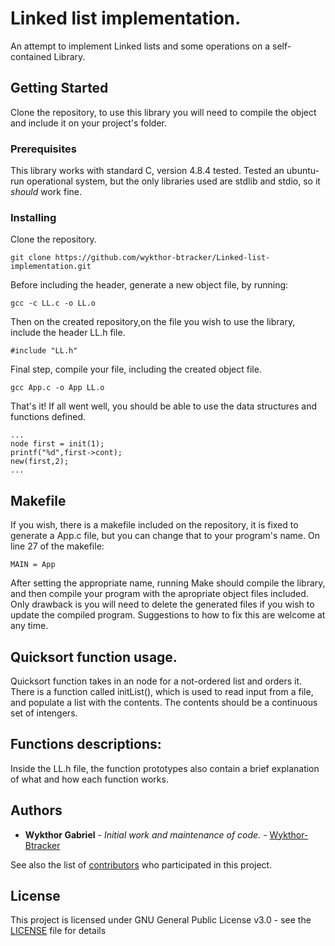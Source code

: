 # Linked list implementation.

An attempt to implement Linked lists and some operations on a self-contained
Library.

## Getting Started

Clone the repository, to use this library you will need to compile the object and include it on your project's folder.

### Prerequisites

This library works with standard C, version 4.8.4 tested.
Tested an ubuntu-run operational system, but the only libraries used are
stdlib and stdio, so it *should* work fine.

### Installing


Clone the repository.

```
git clone https://github.com/wykthor-btracker/Linked-list-implementation.git
```
Before including the header, generate a new object file, by running:
```
gcc -c LL.c -o LL.o
```

Then on the created repository,on the file you wish to use the library, include the header LL.h file.

```
#include "LL.h"
```
Final step, compile your file, including the created object file.
```
gcc App.c -o App LL.o
```
That's it! If all went well, you should be able to use the data structures and functions defined.
```
...
node first = init(1);
printf("%d",first->cont);
new(first,2);
...
```
## Makefile
If you wish, there is a makefile included on the repository, it is fixed to generate a App.c file, but you can change that to your program's name.
On line 27 of the makefile:
```
MAIN = App
```
After setting the appropriate name, running Make should compile the library, and then compile your program with the apropriate object files included. Only drawback is you will need to delete the generated files if you wish to update the compiled program. Suggestions to how to fix this are welcome at any time.
## Quicksort function usage.

Quicksort function takes in an node for a not-ordered list and orders it.
There is a function called initList(), which is used to read input from a file, and populate a list with the contents. The contents should be a continuous set of intengers.

## Functions descriptions:
Inside the LL.h file, the function prototypes also contain a brief explanation of what and how each function works.

## Authors

* **Wykthor Gabriel** - *Initial work and maintenance of code.* - [Wykthor-Btracker](https://github.com/wykthor-btracker)

See also the list of [contributors](https://github.com/wykthor-btracker/Linked-list-implementation/graphs/contributors) who participated in this project.
## License

This project is licensed under GNU General Public License v3.0 - see the [LICENSE](https://github.com/wykthor-btracker/Linked-list-implementation/blob/master/LICENSE) file for details

